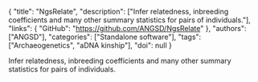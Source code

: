 {
  "title": "NgsRelate",
  "description": ["Infer relatedness, inbreeding coefficients and many other summary statistics for pairs of individuals."],
  "links": {
    "GitHub": "https://github.com/ANGSD/NgsRelate"
  },
  "authors": ["ANGSD"],
  "categories": ["Standalone software"],
  "tags": ["Archaeogenetics", "aDNA kinship"],
  "doi": null
}

<!-- Generated by csv2md.R – do not edit by hand -->

Infer relatedness, inbreeding coefficients and many other summary statistics for pairs of individuals.